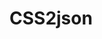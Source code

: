 # CSS2json
<!-- This code generates the information that should be in the CSS schema into a json file using the information from the algorithm.

This is Younghoon Jung, a master's student at Aju University's Automatic Control Laboratory.

email : riverwind97@ajou.ac.kr

When running the code, belowing code should be in same directory 
- CSS2json_lib.py
- CSS_skeleton.json
-->

